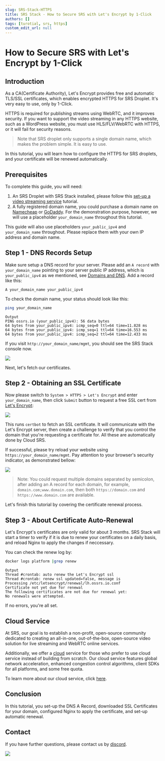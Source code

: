 ```yaml
---
slug: SRS-Stack-HTTPS
title: SRS Stack - How to Secure SRS with Let's Encrypt by 1-Click
authors: []
tags: [turotial, srs, https]
custom_edit_url: null
---
```


# How to Secure SRS with Let's Encrypt by 1-Click

## Introduction

As a CA(Certificate Authority), Let's Encrypt provides free and automatic TLS/SSL certificates, which enables encrypted
HTTPS for SRS Droplet. It's very easy to use, only by 1-Click.

HTTPS is required for publishing streams using WebRTC, and it improves security. If you want to support the video
streaming in any HTTPS website, such as a WordPress website, you must use HLS/FLV/WebRTC with HTTPS, or it will fail for
security reasons.

> Note that SRS droplet only supports a single domain name, which makes the problem simple. It is easy to use.

In this tutorial, you will learn how to configure the HTTPS for SRS droplets, and your certificate will be renewed automatically.

<!--truncate-->

## Prerequisites

To complete this guide, you will need:

1. An SRS Droplet with SRS Stack installed, please follow this [set-up a video streaming service](https://blog.ossrs.io/how-to-setup-a-video-streaming-service-by-1-click-e9fe6f314ac6) tutorial.
1. A fully registered domain name, you could purchase a domain name on [Namecheap](https://namecheap.com/) or [GoDaddy](https://godaddy.com/). For the demonstration purpose, however, we will use a placeholder `your_domain_name` throughout this tutorial.

This guide will also use placeholders `your_public_ipv4` and `your_domain_name` throughout. Please replace them with
your own IP address and domain name.

## Step 1 - DNS Records Setup

Make sure setup a DNS record for your server. Please add an `A record` with `your_domain_name` pointing to your server
public IP address, which is `your_public_ipv4` as we mentioned, see [Domains and DNS](https://docs.digitalocean.com/products/networking/dns/how-to/manage-records/#a-records).
Add a record like this:

```text
A your_domain_name your_public_ipv4
```

To check the domain name, your status should look like this:

```bash
ping your_domain_name
```

```text
Output
PING ossrs.io (your_public_ipv4): 56 data bytes
64 bytes from your_public_ipv4: icmp_seq=0 ttl=64 time=11.828 ms
64 bytes from your_public_ipv4: icmp_seq=1 ttl=64 time=16.553 ms
64 bytes from your_public_ipv4: icmp_seq=2 ttl=64 time=12.433 ms
```

If you visit `http://your_domain_name/mgmt`, you should see the SRS Stack console now.

![](/img/blog-2022-04-12-01.png)

Next, let's fetch our certificates.

## Step 2 - Obtaining an SSL Certificate

Now please switch to `System > HTTPS > Let's Encrypt` and enter `your_domain_name`, then click `Submit` button to request
a free SSL cert from [Let's Encrypt](https://letsencrypt.org/):

![](/img/blog-2022-04-12-02.png)

This runs `certbot` to fetch an SSL certificate. It will communicate with the Let's Encrypt server, then create a challenge
to verify that you control the domain that you're requesting a certificate for. All these are automatically done by Cloud
SRS.

If successful, please try reload your website using `https://your_domain_name/mgmt`. Pay attention to your browser's
security indicator, as demonstrated bellow:

![](/img/blog-2022-04-12-03.png)

> Note: You could request multiple domains separated by semicolon, after adding an A record for each domain, for example,
`domain.com;www.domain.com`, then both `https://domain.com` and `https://www.domain.com` are available.

Let's finish this tutorial by covering the certificate renewal process.

## Step 3 - About Certificate Auto-Renewal

Let's Encrypt's certificates are only valid for about 3 months. SRS Stack will start a timer to verify if it is due to
renew your certificates on a daily basis, and reload Nginx to apply the changes if neccessary.

You can check the renew log by:

```bash
docker logs platform |grep renew
```

```text
Output
Thread #crontab: auto renew the Let's Encrypt ssl
Thread #crontab: renew ssl updated=false, message is 
Processing /etc/letsencrypt/renewal/lh.ossrs.io.conf
Certificate not yet due for renewal
The following certificates are not due for renewal yet:
No renewals were attempted.
```

If no errors, you're all set.

## Cloud Service

At SRS, our goal is to establish a non-profit, open-source community dedicated to creating an all-in-one, 
out-of-the-box, open-source video solution for live streaming and WebRTC online services.

Additionally, we offer a [cloud](/cloud) service for those who prefer to use cloud service instead of building from 
scratch. Our cloud service features global network acceleration, enhanced congestion control algorithms, 
client SDKs for all platforms, and some free quota.

To learn more about our cloud service, click [here](/docs/v6/doc/cloud).

## Conclusion

In this tutorial, you set-up the DNS A Record, downloaded SSL Certificates for your domain, configured Nginx to apply
the certificate, and set-up automatic renewal.

## Contact

If you have further questions, please contact us by [discord](https://discord.gg/yZ4BnPmHAd).

![](https://ossrs.io/gif/v1/sls.gif?site=ossrs.io&path=/lts/blog-en/22-04-12-SRS-Stack-HTTPS)


